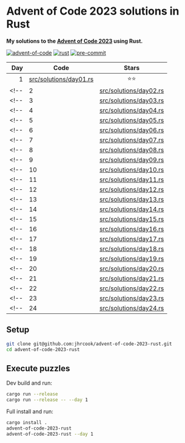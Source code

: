 # Advent of Code 2023 solutions in Rust

**My solutions to the [Advent of Code 2023](https://adventofcode.com/2023) using Rust.**

[![advent-of-code](https://img.shields.io/badge/Advent_of_Code-2023-F80046.svg?style=flat)](https://adventofcode.com)
[![rust](https://img.shields.io/badge/Rust-1.74.0-000000.svg?style=flat&logo=rust)](https://www.python.org)
[![pre-commit](https://img.shields.io/badge/pre--commit-enabled-brightgreen?logo=pre-commit&logoColor=white)](https://github.com/pre-commit/pre-commit)

| Day | Code                                                     | Stars |
| ---:| -------------------------------------------------------- |:-----:|
| 1   | [src/solutions/day01.rs](src/solutions/day01.rs)         | ⭐️⭐️   |
<!-- | 2   | [src/solutions/day02.rs](src/solutions/day02.rs) | ⭐️⭐️   | -->
<!-- | 3   | [src/solutions/day03.rs](src/solutions/day03.rs) | ⭐️⭐️   | -->
<!-- | 4   | [src/solutions/day04.rs](src/solutions/day04.rs) | ⭐️⭐️   | -->
<!-- | 5   | [src/solutions/day05.rs](src/solutions/day05.rs) | ⭐️⭐️   | -->
<!-- | 6   | [src/solutions/day06.rs](src/solutions/day06.rs) | ⭐️⭐️   | -->
<!-- | 7   | [src/solutions/day07.rs](src/solutions/day07.rs) | ⭐️⭐️   | -->
<!-- | 8   | [src/solutions/day08.rs](src/solutions/day08.rs) | ⭐️⭐️   | -->
<!-- | 9   | [src/solutions/day09.rs](src/solutions/day09.rs) | ⭐️⭐️   | -->
<!-- | 10  | [src/solutions/day10.rs](src/solutions/day10.rs) | ⭐️⭐️   | -->
<!-- | 11  | [src/solutions/day11.rs](src/solutions/day11.rs) | ⭐️⭐️   | -->
<!-- | 12  | [src/solutions/day12.rs](src/solutions/day12.rs) | ⭐️⭐️   | -->
<!-- | 13  | [src/solutions/day13.rs](src/solutions/day13.rs) | ⭐️⭐️   | -->
<!-- | 14  | [src/solutions/day14.rs](src/solutions/day14.rs) | ⭐️⭐️   | -->
<!-- | 15  | [src/solutions/day15.rs](src/solutions/day15.rs) | ⭐️⭐️   | -->
<!-- | 16  | [src/solutions/day16.rs](src/solutions/day16.rs) | ⭐️⭐️   | -->
<!-- | 17  | [src/solutions/day17.rs](src/solutions/day17.rs) | ⭐️⭐️   | -->
<!-- | 18  | [src/solutions/day18.rs](src/solutions/day18.rs) | ⭐️⭐️   | -->
<!-- | 19  | [src/solutions/day19.rs](src/solutions/day19.rs) | ⭐️⭐️   | -->
<!-- | 20  | [src/solutions/day20.rs](src/solutions/day20.rs) | ⭐️⭐️   | -->
<!-- | 21  | [src/solutions/day21.rs](src/solutions/day21.rs) | ⭐️⭐️   | -->
<!-- | 22  | [src/solutions/day22.rs](src/solutions/day22.rs) | ⭐️⭐️   | -->
<!-- | 23  | [src/solutions/day23.rs](src/solutions/day23.rs) | ⭐️⭐️   | -->
<!-- | 24  | [src/solutions/day24.rs](src/solutions/day24.rs) | ⭐️⭐️   | -->

## Setup

```bash
git clone git@github.com:jhrcook/advent-of-code-2023-rust.git
cd advent-of-code-2023-rust
```

## Execute puzzles

Dev build and run:

```bash
cargo run --release
cargo run --release -- --day 1
```

Full install and run:

```bash
cargo install .
advent-of-code-2023-rust
advent-of-code-2023-rust --day 1
```
